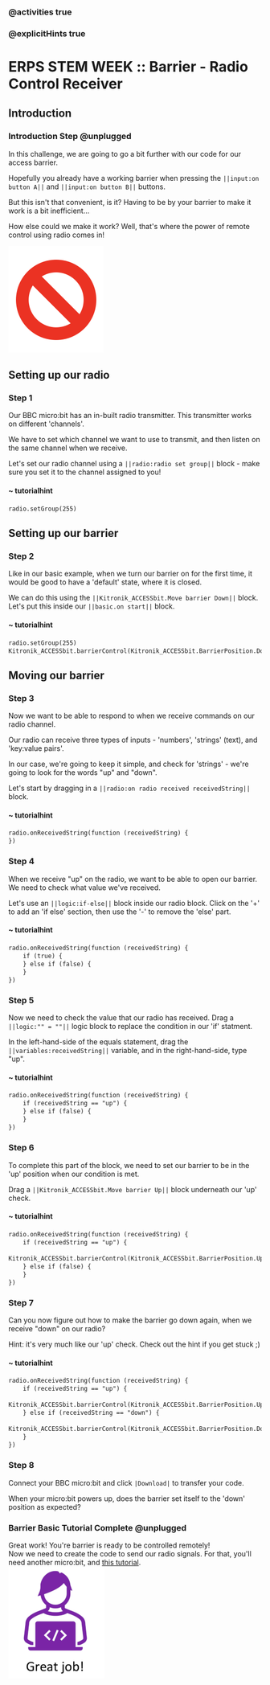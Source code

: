 ### @activities true
### @explicitHints true

# ERPS STEM WEEK :: Barrier - Radio Control Receiver

## Introduction
### Introduction Step @unplugged
In this challenge, we are going to go a bit further with our code for our access barrier.  

Hopefully you already have a working barrier when pressing the ``||input:on button A||`` and ``||input:on button B||`` buttons.  

But this isn't that convenient, is it? Having to be by your barrier to make it work is a bit inefficient...  

How else could we make it work? Well, that's where the power of remote control using radio comes in!  
  
![Radio barrier](https://raw.githubusercontent.com/niaxotim/erps-barrier-basic/master/assets/no_entry.png)

## Setting up our radio
### Step 1
Our BBC micro:bit has an in-built radio transmitter. This transmitter works on different 'channels'.  

We have to set which channel we want to use to transmit, and then listen on the same channel when we receive.  

Let's set our radio channel using a ``||radio:radio set group||`` block - make sure you set it to the channel assigned to you!  

#### ~ tutorialhint
```blocks
radio.setGroup(255)
```

## Setting up our barrier
### Step 2
Like in our basic example, when we turn our barrier on for the first time, it would be good to have a 'default' state, where it is closed.  

We can do this using the ``||Kitronik_ACCESSbit.Move barrier Down||`` block. Let's put this inside our ``||basic.on start||`` block.  


#### ~ tutorialhint
```blocks
radio.setGroup(255)
Kitronik_ACCESSbit.barrierControl(Kitronik_ACCESSbit.BarrierPosition.Down)
```


## Moving our barrier
### Step 3
Now we want to be able to respond to when we receive commands on our radio channel.  

Our radio can receive three types of inputs - 'numbers', 'strings' (text), and 'key:value pairs'.  

In our case, we're going to keep it simple, and check for 'strings' - we're going to look for the words "up" and "down".  

Let's start by dragging in a ``||radio:on radio received receivedString||`` block.

#### ~ tutorialhint
```blocks
radio.onReceivedString(function (receivedString) {
})
```

### Step 4
When we receive "up" on the radio, we want to be able to open our barrier. We need to check what value we've received.  

Let's use an ``||logic:if-else||`` block inside our radio block.  Click on the '+' to add an 'if else' section, then use the '-' to remove the 'else' part.


#### ~ tutorialhint
```blocks
radio.onReceivedString(function (receivedString) {
    if (true) {
    } else if (false) {
    }
})
```

### Step 5
Now we need to check the value that our radio has received. Drag a ``||logic:"" = ""||`` logic block to replace the condition in our 'if' statment.

In the left-hand-side of the equals statement, drag the ``||variables:receivedString||`` variable, and in the right-hand-side, type "up".

#### ~ tutorialhint
```blocks
radio.onReceivedString(function (receivedString) {
    if (receivedString == "up") {
    } else if (false) {
    }
})
```

### Step 6
To complete this part of the block, we need to set our barrier to be in the 'up' position when our condition is met.  

Drag a ``||Kitronik_ACCESSbit.Move barrier Up||`` block underneath our 'up' check.

#### ~ tutorialhint
```blocks
radio.onReceivedString(function (receivedString) {
    if (receivedString == "up") {
        Kitronik_ACCESSbit.barrierControl(Kitronik_ACCESSbit.BarrierPosition.Up)
    } else if (false) {
    }
})
```

### Step 7
Can you now figure out how to make the barrier go down again, when we receive "down" on our radio?  

Hint: it's very much like our 'up' check. Check out the hint if you get stuck ;)


#### ~ tutorialhint
```blocks
radio.onReceivedString(function (receivedString) {
    if (receivedString == "up") {
        Kitronik_ACCESSbit.barrierControl(Kitronik_ACCESSbit.BarrierPosition.Up)
    } else if (receivedString == "down") {
        Kitronik_ACCESSbit.barrierControl(Kitronik_ACCESSbit.BarrierPosition.Down)
    }
})
```

### Step 8
Connect your BBC micro:bit and click ``|Download|`` to transfer your code.  
  
When your micro:bit powers up, does the barrier set itself to the 'down' position as expected?
  

### Barrier Basic Tutorial Complete @unplugged
Great work! You're barrier is ready to be controlled remotely!  
Now we need to create the code to send our radio signals. For that, you'll need another micro:bit, and [this tutorial](https://makecode.microbit.org/#tutorial:github:niaxotim/erps-barrier-radio-controlled-sender/erps-barrier-radio-controlled-sender-tutorial).  
![Great job](https://raw.githubusercontent.com/niaxotim/erps-barrier-radio-controlled/master/assets/great_job.png)
